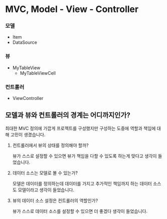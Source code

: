 # MVC, Model - View - Controller

### 모델

-   Item
-   DataSource

### 뷰

-   MyTableView
    -   MyTableViewCell

### 컨트롤러

-   ViewController

## 모델과 뷰와 컨트롤러의 경계는 어디까지인가?

최대한 MVC 정의에 가깝게 프로젝트를 구성했지만 구성하는 도중에 역할과 책임에 대해 고민이 생겼습니다.

1.  컨트롤러에서 뷰의 상태를 정의해야 할까?

    뷰가 스스로 설정할 수 있으면 뷰가 책임을 다할 수 있도록 하는게 맞다고 생각이 들었습니다.

2.  데이터 소스는 모델로 볼 수 있는가?

    모델은 데이터를 정의하는데 데이터를 가지고 추가적인 책임까지 하는 데이터 소스도 모델이라고 생각이 들었습니다.

3.  뷰의 데이터 소스 설정은 컨트롤러의 역할인가?

    뷰가 스스로 데이터 소스를 설정할 수 있으면 더 좋겠다 생각이 들었습니다.